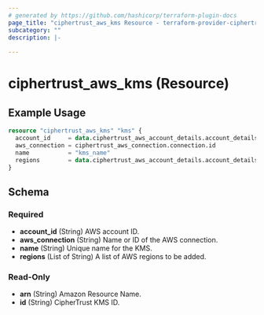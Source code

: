 ```yaml
---
# generated by https://github.com/hashicorp/terraform-plugin-docs
page_title: "ciphertrust_aws_kms Resource - terraform-provider-ciphertrust"
subcategory: ""
description: |-
  
---
```


# ciphertrust_aws_kms (Resource)



## Example Usage

```terraform
resource "ciphertrust_aws_kms" "kms" {
  account_id     = data.ciphertrust_aws_account_details.account_details.account_id
  aws_connection = ciphertrust_aws_connection.connection.id
  name           = "kms_name"
  regions        = data.ciphertrust_aws_account_details.account_details.regions
}
```

<!-- schema generated by tfplugindocs -->
## Schema

### Required

- **account_id** (String) AWS account ID.
- **aws_connection** (String) Name or ID of the AWS connection.
- **name** (String) Unique name for the KMS.
- **regions** (List of String) A list of AWS regions to be added.

### Read-Only

- **arn** (String) Amazon Resource Name.
- **id** (String) CipherTrust KMS ID.


